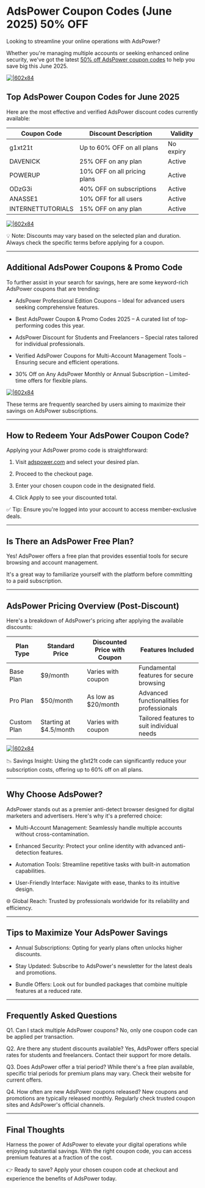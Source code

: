 # AdsPower Coupon Codes (June 2025) 50% OFF

Looking to streamline your online operations with AdsPower?

Whether you're managing multiple accounts or seeking enhanced online security, we've got the latest [50% off AdsPower coupon codes](https://share.adspower.net/z0N6BV) to help you save big this June 2025.

[![|602x84](https://lh7-rt.googleusercontent.com/docsz/AD_4nXc_k4qe72Q_a0R742dDjv3CU6aj1xJSIgVF_e0I-TjvmfnACqh7QCkKleT6vsFeAGTUgcHJAQBLvY8-WqWM4n95LsZ5Z-kGLah9CQcPBCZ7dxF4h6i9FezjPo2ALKcbmu3VAkbN?key=u7eNculitotmWrJj1g8kVQ)](https://share.adspower.net/z0N6BV)

## Top AdsPower Coupon Codes for June 2025

Here are the most effective and verified AdsPower discount codes currently available:

|Coupon Code|Discount Description|Validity|
| --- | --- | --- |
|g1xt21t|Up to 60% OFF on all plans|No expiry|
|DAVENICK|25% OFF on any plan|Active|
|POWERUP|10% OFF on all pricing plans|Active|
|ODzG3i|40% OFF on subscriptions|Active|
|ANASSE1|10% OFF for all users|Active|
|INTERNETTUTORIALS|15% OFF on any plan|Active|

[![|602x84](https://lh7-rt.googleusercontent.com/docsz/AD_4nXc_k4qe72Q_a0R742dDjv3CU6aj1xJSIgVF_e0I-TjvmfnACqh7QCkKleT6vsFeAGTUgcHJAQBLvY8-WqWM4n95LsZ5Z-kGLah9CQcPBCZ7dxF4h6i9FezjPo2ALKcbmu3VAkbN?key=u7eNculitotmWrJj1g8kVQ)](https://share.adspower.net/z0N6BV)

💡 Note: Discounts may vary based on the selected plan and duration. Always check the specific terms before applying for a coupon.

---

## Additional AdsPower Coupons & Promo Code

To further assist in your search for savings, here are some keyword-rich AdsPower coupons that are trending:

* AdsPower Professional Edition Coupons – Ideal for advanced users seeking comprehensive features.

* Best AdsPower Coupon & Promo Codes 2025 – A curated list of top-performing codes this year.

* AdsPower Discount for Students and Freelancers – Special rates tailored for individual professionals.

* Verified AdsPower Coupons for Multi-Account Management Tools – Ensuring secure and efficient operations.

* 30% Off on Any AdsPower Monthly or Annual Subscription – Limited-time offers for flexible plans.

[![|602x84](https://lh7-rt.googleusercontent.com/docsz/AD_4nXc_k4qe72Q_a0R742dDjv3CU6aj1xJSIgVF_e0I-TjvmfnACqh7QCkKleT6vsFeAGTUgcHJAQBLvY8-WqWM4n95LsZ5Z-kGLah9CQcPBCZ7dxF4h6i9FezjPo2ALKcbmu3VAkbN?key=u7eNculitotmWrJj1g8kVQ)](https://share.adspower.net/z0N6BV)

These terms are frequently searched by users aiming to maximize their savings on AdsPower subscriptions.

---

## How to Redeem Your AdsPower Coupon Code?

Applying your AdsPower promo code is straightforward:

1. Visit [adspower.com](https://share.adspower.net/z0N6BV) and select your desired plan.

2. Proceed to the checkout page.

3. Enter your chosen coupon code in the designated field.

4. Click Apply to see your discounted total.

✅ Tip: Ensure you're logged into your account to access member-exclusive deals.

---

## Is There an AdsPower Free Plan?

Yes! AdsPower offers a free plan that provides essential tools for secure browsing and account management.

It's a great way to familiarize yourself with the platform before committing to a paid subscription.

---

## AdsPower Pricing Overview (Post-Discount)

Here's a breakdown of AdsPower's pricing after applying the available discounts:

|Plan Type|Standard Price|Discounted Price with Coupon|Features Included|
| --- | --- | --- | --- |
|Base Plan|$9/month|Varies with coupon|Fundamental features for secure browsing|
|Pro Plan|$50/month|As low as $20/month|Advanced functionalities for professionals|
|Custom Plan|Starting at $4.5/month|Varies with coupon|Tailored features to suit individual needs|

[![|602x84](https://lh7-rt.googleusercontent.com/docsz/AD_4nXc_k4qe72Q_a0R742dDjv3CU6aj1xJSIgVF_e0I-TjvmfnACqh7QCkKleT6vsFeAGTUgcHJAQBLvY8-WqWM4n95LsZ5Z-kGLah9CQcPBCZ7dxF4h6i9FezjPo2ALKcbmu3VAkbN?key=u7eNculitotmWrJj1g8kVQ)](https://share.adspower.net/z0N6BV)

📉 Savings Insight: Using the g1xt21t code can significantly reduce your subscription costs, offering up to 60% off on all plans.

---

## Why Choose AdsPower?

AdsPower stands out as a premier anti-detect browser designed for digital marketers and advertisers. Here's why it's a preferred choice:

* Multi-Account Management: Seamlessly handle multiple accounts without cross-contamination.

* Enhanced Security: Protect your online identity with advanced anti-detection features.

* Automation Tools: Streamline repetitive tasks with built-in automation capabilities.

* User-Friendly Interface: Navigate with ease, thanks to its intuitive design.

🌐 Global Reach: Trusted by professionals worldwide for its reliability and efficiency.

---

## Tips to Maximize Your AdsPower Savings

* Annual Subscriptions: Opting for yearly plans often unlocks higher discounts.

* Stay Updated: Subscribe to AdsPower's newsletter for the latest deals and promotions.

* Bundle Offers: Look out for bundled packages that combine multiple features at a reduced rate.

---

## Frequently Asked Questions

Q1. Can I stack multiple AdsPower coupons?
No, only one coupon code can be applied per transaction.

Q2. Are there any student discounts available?
Yes, AdsPower offers special rates for students and freelancers. Contact their support for more details.

Q3. Does AdsPower offer a trial period?
While there's a free plan available, specific trial periods for premium plans may vary. Check their website for current offers.

Q4. How often are new AdsPower coupons released?
New coupons and promotions are typically released monthly. Regularly check trusted coupon sites and AdsPower's official channels.

---

## Final Thoughts

Harness the power of AdsPower to elevate your digital operations while enjoying substantial savings. With the right coupon code, you can access premium features at a fraction of the cost.

👉 Ready to save? Apply your chosen coupon code at checkout and experience the benefits of AdsPower today.
